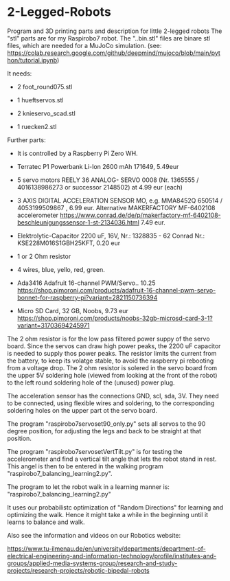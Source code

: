 # 2-Legged-Robots

Program and 3D printing parts and description for little 2-legged robots
The "stl" parts are for my Raspirobo7 robot.
The "..bin.stl" files are binare stl files, which are needed for a MuJoCo simulation.
(see: https://colab.research.google.com/github/deepmind/mujoco/blob/main/python/tutorial.ipynb)

It needs:

- 2 foot_round075.stl

- 1 hueftservos.stl

- 2 knieservo_scad.stl

- 1 ruecken2.stl

Further parts:

- It is controlled by a Raspberry Pi Zero WH.

- Terratec P1 Powerbank Li-Ion 2600 mAh 171649, 5.49eur

- 5 servo motors REELY 36 ANALOG- SERVO 0008
(Nr. 1365555 / 4016138986273 or successor 2148502) at 4.99 eur (each)

- 3 AXIS DIGITAL ACCELERATION SENSOR MO, e.g. MMA8452Q
650514 / 4053199509867 , 6.99 eur.
Alternative MAKERFACTORY MF-6402108 accelerometer 
https://www.conrad.de/de/p/makerfactory-mf-6402108-beschleunigungssensor-1-st-2134036.html
7.49 eur.

- Elektrolytic-Capacitor 2200 uF, 16V,
Nr.: 1328835 - 62
Conrad Nr.: KSE228M016S1GBH25KFT, 0.20 eur

- 1 or 2 Ohm resistor 

- 4 wires, blue, yello, red, green.

- Ada3416  Adafruit 16-channel PWM/Servo.. 10.25
https://shop.pimoroni.com/products/adafruit-16-channel-pwm-servo-bonnet-for-raspberry-pi?variant=2821150736394 

- Micro SD Card, 32 GB, Noobs, 9.73 eur
https://shop.pimoroni.com/products/noobs-32gb-microsd-card-3-1?variant=31703694245971

The 2 ohm resistor is for the low pass filtered power suppy of the servo board. Since the servos can draw high power peaks, the 2200 uF capacitor is needed to supply thos power peaks. The resistor limits the current from the battery, to keep its volatge stable, to avoid the raspberry pi rebooting from a voltage drop. The 2 ohm resistor is solered in the servo board from the upper 5V soldering hole (viewed from looking at the front of the robot) to the left round soldering hole of the (unused) power plug. 

The acceleration sensor has the connections GND, scl, sda, 3V. They need to be connected, using flexible wires and soldering, to the corresponding soldering holes on the upper part ot the servo board.

The program "raspirobo7servoset90_only.py" sets all servos to the 90 degree position, for adjusting the legs and back to be straight at that position.

The program "raspirobo7servosetVertTilt.py" is for testing the accelerometer and find a vertical tilt angle that lets the robot stand in rest. This angel is then to be entered in the walking program "raspirobo7_balancing_learning2.py".

The program to let the robot walk in a learning manner is: "raspirobo7_balancing_learning2.py"

It uses our probabilistc optimization of "Random Directions" for learning and optimizing the walk. Hence it might take a while in the beginning until it learns to balance and walk.

Also see the information and videos on our Robotics website:

https://www.tu-ilmenau.de/en/university/departments/department-of-electrical-engineering-and-information-technology/profile/institutes-and-groups/applied-media-systems-group/research-and-study-projects/research-projects/robotic-bipedal-robots
